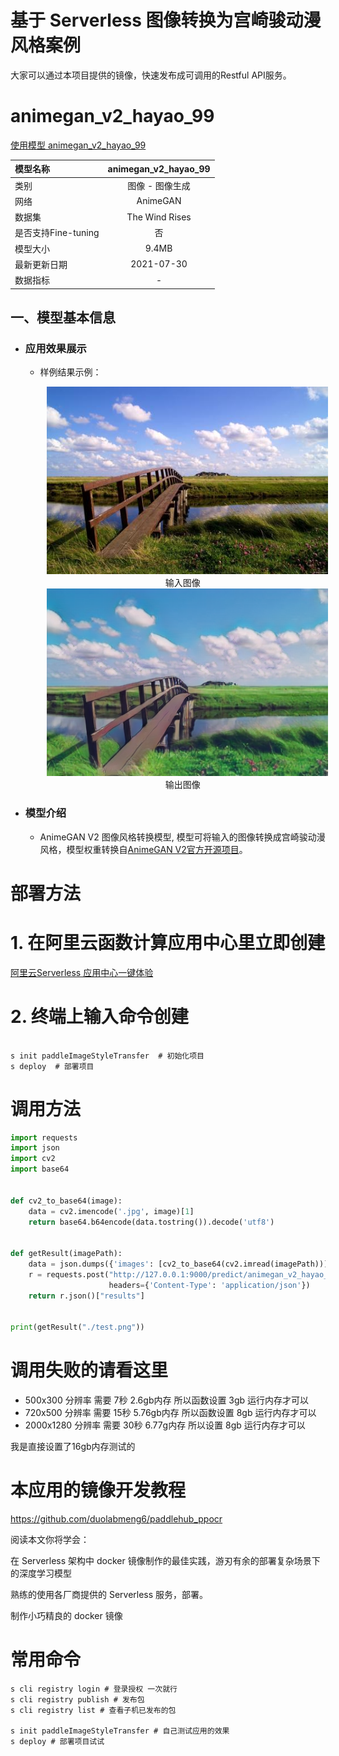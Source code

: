 # 基于 Serverless 图像转换为宫崎骏动漫风格案例

大家可以通过本项目提供的镜像，快速发布成可调用的Restful API服务。

# animegan_v2_hayao_99

[使用模型 animegan_v2_hayao_99](https://github.com/PaddlePaddle/PaddleHub/tree/release/v2.2/modules/image/Image_gan/style_transfer/animegan_v2_hayao_99)

|模型名称|animegan_v2_hayao_99|
| :--- | :---: |
|类别|图像 - 图像生成|
|网络|AnimeGAN|
|数据集|The Wind Rises|
|是否支持Fine-tuning|否|
|模型大小|9.4MB|
|最新更新日期|2021-07-30|
|数据指标|-|

## 一、模型基本信息

- ### 应用效果展示
  - 样例结果示例：
    <p align="center">
    <img src="./test.png"  width = "450" height = "300" hspace='10'/>
    <br />
    输入图像
    <br />
    <img src="result.png"  width = "450" height = "300" hspace='10'/>
    <br />
    输出图像
     <br />
    </p>


- ### 模型介绍

  - AnimeGAN V2 图像风格转换模型, 模型可将输入的图像转换成宫崎骏动漫风格，模型权重转换自[AnimeGAN V2官方开源项目](https://github.com/TachibanaYoshino/AnimeGANv2)。

# 部署方法

# 1. 在阿里云函数计算应用中心里立即创建

[阿里云Serverless 应用中心一键体验 ](https://fcnext.console.aliyun.com/applications/create?template=paddleImageStyleTransfer)

# 2. 终端上输入命令创建

```shell

s init paddleImageStyleTransfer  # 初始化项目
s deploy  # 部署项目

```

# 调用方法

```python
import requests
import json
import cv2
import base64


def cv2_to_base64(image):
    data = cv2.imencode('.jpg', image)[1]
    return base64.b64encode(data.tostring()).decode('utf8')


def getResult(imagePath):
    data = json.dumps({'images': [cv2_to_base64(cv2.imread(imagePath))]})
    r = requests.post("http://127.0.0.1:9000/predict/animegan_v2_hayao_99", data=data,
                      headers={'Content-Type': 'application/json'})
    return r.json()["results"]


print(getResult("./test.png"))
```

# 调用失败的请看这里

* 500x300 分辨率 需要 7秒   2.6gb内存 所以函数设置 3gb 运行内存才可以
* 720x500 分辨率 需要 15秒  5.76gb内存 所以函数设置 8gb 运行内存才可以
* 2000x1280 分辨率 需要 30秒 6.77g内存 所以设置 8gb 运行内存才可以

我是直接设置了16gb内存测试的


# 本应用的镜像开发教程

https://github.com/duolabmeng6/paddlehub_ppocr

阅读本文你将学会：

在 Serverless 架构中 docker 镜像制作的最佳实践，游刃有余的部署复杂场景下的深度学习模型

熟练的使用各厂商提供的 Serverless 服务，部署。

制作小巧精良的 docker 镜像

# 常用命令
```shell
s cli registry login # 登录授权 一次就行
s cli registry publish # 发布包
s cli registry list # 查看子机已发布的包

s init paddleImageStyleTransfer # 自己测试应用的效果
s deploy # 部署项目试试
```